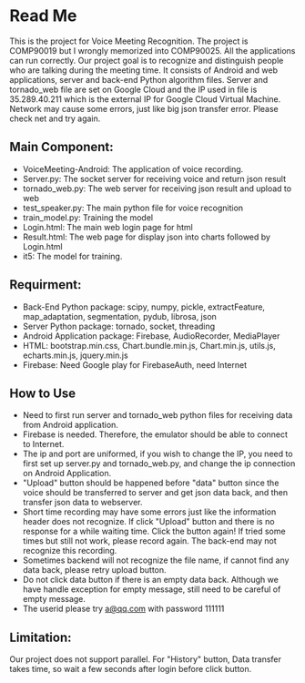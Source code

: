 # Read Me
This is the project for Voice Meeting Recognition. The project is COMP90019 but I wrongly memorized into COMP90025. All the applications can run correctly. Our project goal is to recognize and distinguish people who are talking during the meeting time. It consists of Android and web applications, server and back-end Python algorithm files. Server and tornado_web file are set on Google Cloud and the IP used in file is 35.289.40.211 which is the external IP for Google Cloud Virtual Machine. Network may cause some errors, just like big json transfer error. Please check net and try again.

## Main Component:
* VoiceMeeting-Android: The application of voice recording.
* Server.py: The socket server for receiving voice and return json result
* tornado_web.py: The web server for receiving json result and upload to web
* test_speaker.py: The main python file for voice recognition
* train_model.py: Training the model
* Login.html: The main web login page for html
* Result.html: The web page for display json into charts followed by Login.html
* it5: The model for training.

## Requirment:
* Back-End Python package: scipy, numpy, pickle, extractFeature, map_adaptation, segmentation, pydub, librosa, json
* Server Python package: tornado, socket, threading
* Android Application package: Firebase, AudioRecorder, MediaPlayer
* HTML: bootstrap.min.css, Chart.bundle.min.js, Chart.min.js, utils.js, echarts.min.js, jquery.min.js
* Firebase: Need Google play for FirebaseAuth, need Internet

## How to Use
* Need to first run server and tornado_web python files for receiving data from Android application. 
* Firebase is needed. Therefore, the emulator should be able to connect to Internet.
* The ip and port are uniformed, if you wish to change the IP, you need to first set up server.py and tornado_web.py, and change the ip connection on Android Application.
* "Upload" button should be happened before "data" button since the voice should be transferred to server and get json data back, and then transfer json data to webserver. 
* Short time recording may have some errors just like the information header does not recognize. If click "Upload" button and there is no response for a while waiting time. Click the button again! If tried some times but still not work, please record again. The back-end may not recognize this recording. 
* Sometimes backend will not recognize the file name, if cannot find any data back, please retry upload button.
* Do not click data button if there is an empty data back. Although we have handle exception for empty message, still need to be careful of empty message.
* The userid please try a@qq.com with password 111111


## Limitation:
Our project does not support parallel. For "History" button, Data transfer takes time, so wait a few seconds after login before click button.
